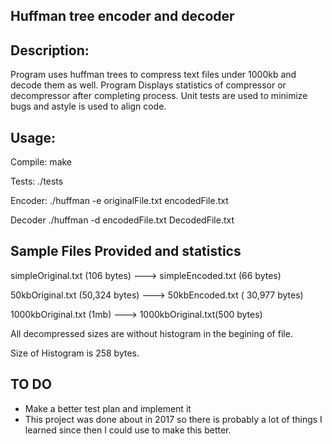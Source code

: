 Huffman tree encoder and decoder
--------------------------------

Description:
------------
Program uses huffman trees to compress text files under 1000kb and decode them as well.
Program Displays statistics of compressor or decompressor after completing process.
Unit tests are used to minimize bugs and astyle is used to align code.

Usage:
------
Compile:      make

Tests:      ./tests

Encoder:    ./huffman -e originalFile.txt encodedFile.txt

Decoder      ./huffman -d encodedFile.txt DecodedFile.txt

Sample Files Provided and statistics
-------------------------------------
simpleOriginal.txt (106 bytes) ---> simpleEncoded.txt (66 bytes)


50kbOriginal.txt (50,324 bytes)  ---> 50kbEncoded.txt ( 30,977 bytes)

1000kbOriginal.txt (1mb) ---> 1000kbOriginal.txt(500 bytes)


All decompressed sizes are without histogram in the begining of file. 

Size of Histogram is 258 bytes.


TO DO
-----------------------------------------------------------
- Make a better test plan and implement it
- This project was done about in 2017 so there is probably a lot 
of things I learned since then I could use to make this better.


